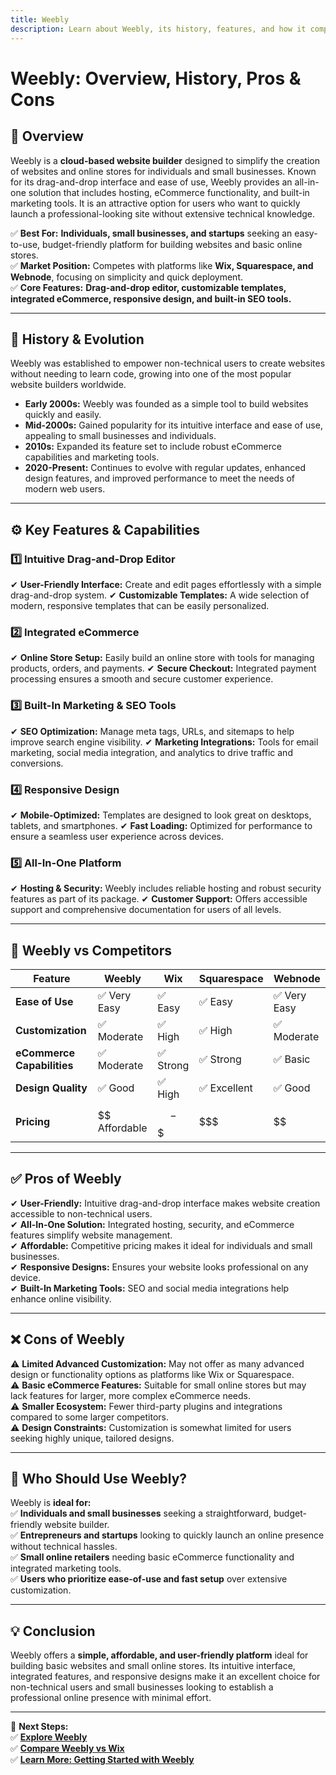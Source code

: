 ```yaml
---
title: Weebly
description: Learn about Weebly, its history, features, and how it compares to other website builders.
---
```


# **Weebly: Overview, History, Pros & Cons**

## **📌 Overview**  
Weebly is a **cloud-based website builder** designed to simplify the creation of websites and online stores for individuals and small businesses. Known for its drag-and-drop interface and ease of use, Weebly provides an all-in-one solution that includes hosting, eCommerce functionality, and built-in marketing tools. It is an attractive option for users who want to quickly launch a professional-looking site without extensive technical knowledge.

✅ **Best For:** **Individuals, small businesses, and startups** seeking an easy-to-use, budget-friendly platform for building websites and basic online stores.  
✅ **Market Position:** Competes with platforms like **Wix, Squarespace, and Webnode**, focusing on simplicity and quick deployment.  
✅ **Core Features:** **Drag-and-drop editor, customizable templates, integrated eCommerce, responsive design, and built-in SEO tools.**

---

## **📜 History & Evolution**  
Weebly was established to empower non-technical users to create websites without needing to learn code, growing into one of the most popular website builders worldwide.

- **Early 2000s:** Weebly was founded as a simple tool to build websites quickly and easily.
- **Mid-2000s:** Gained popularity for its intuitive interface and ease of use, appealing to small businesses and individuals.
- **2010s:** Expanded its feature set to include robust eCommerce capabilities and marketing tools.
- **2020-Present:** Continues to evolve with regular updates, enhanced design features, and improved performance to meet the needs of modern web users.

---

## **⚙️ Key Features & Capabilities**

### **1️⃣ Intuitive Drag-and-Drop Editor**
✔ **User-Friendly Interface:** Create and edit pages effortlessly with a simple drag-and-drop system.
✔ **Customizable Templates:** A wide selection of modern, responsive templates that can be easily personalized.

### **2️⃣ Integrated eCommerce**
✔ **Online Store Setup:** Easily build an online store with tools for managing products, orders, and payments.
✔ **Secure Checkout:** Integrated payment processing ensures a smooth and secure customer experience.

### **3️⃣ Built-In Marketing & SEO Tools**
✔ **SEO Optimization:** Manage meta tags, URLs, and sitemaps to help improve search engine visibility.
✔ **Marketing Integrations:** Tools for email marketing, social media integration, and analytics to drive traffic and conversions.

### **4️⃣ Responsive Design**
✔ **Mobile-Optimized:** Templates are designed to look great on desktops, tablets, and smartphones.
✔ **Fast Loading:** Optimized for performance to ensure a seamless user experience across devices.

### **5️⃣ All-In-One Platform**
✔ **Hosting & Security:** Weebly includes reliable hosting and robust security features as part of its package.
✔ **Customer Support:** Offers accessible support and comprehensive documentation for users of all levels.

---

## **🔄 Weebly vs Competitors**

| Feature                   | Weebly          | Wix             | Squarespace      | Webnode         |
|---------------------------|-----------------|-----------------|------------------|-----------------|
| **Ease of Use**           | ✅ Very Easy    | ✅ Easy         | ✅ Easy          | ✅ Very Easy    |
| **Customization**         | ✅ Moderate     | ✅ High         | ✅ High          | ✅ Moderate     |
| **eCommerce Capabilities**| ✅ Moderate     | ✅ Strong       | ✅ Strong        | ✅ Basic        |
| **Design Quality**        | ✅ Good         | ✅ High         | ✅ Excellent     | ✅ Good         |
| **Pricing**               | $$ Affordable   | $$-$$$         | $$$              | $$              |

---

## **✅ Pros of Weebly**
✔ **User-Friendly:** Intuitive drag-and-drop interface makes website creation accessible to non-technical users.  
✔ **All-In-One Solution:** Integrated hosting, security, and eCommerce features simplify website management.  
✔ **Affordable:** Competitive pricing makes it ideal for individuals and small businesses.  
✔ **Responsive Designs:** Ensures your website looks professional on any device.  
✔ **Built-In Marketing Tools:** SEO and social media integrations help enhance online visibility.

---

## **❌ Cons of Weebly**
⚠ **Limited Advanced Customization:** May not offer as many advanced design or functionality options as platforms like Wix or Squarespace.  
⚠ **Basic eCommerce Features:** Suitable for small online stores but may lack features for larger, more complex eCommerce needs.  
⚠ **Smaller Ecosystem:** Fewer third-party plugins and integrations compared to some larger competitors.  
⚠ **Design Constraints:** Customization is somewhat limited for users seeking highly unique, tailored designs.

---

## **🎯 Who Should Use Weebly?**
Weebly is **ideal for:**  
✅ **Individuals and small businesses** seeking a straightforward, budget-friendly website builder.  
✅ **Entrepreneurs and startups** looking to quickly launch an online presence without technical hassles.  
✅ **Small online retailers** needing basic eCommerce functionality and integrated marketing tools.  
✅ **Users who prioritize ease-of-use and fast setup** over extensive customization.

---

## **💡 Conclusion**
Weebly offers a **simple, affordable, and user-friendly platform** ideal for building basic websites and small online stores. Its intuitive interface, integrated features, and responsive designs make it an excellent choice for non-technical users and small businesses looking to establish a professional online presence with minimal effort.

---

🚀 **Next Steps:**  
✅ **[Explore Weebly](https://www.weebly.com/)**  
✅ **[Compare Weebly vs Wix](#)**  
✅ **[Learn More: Getting Started with Weebly](#)**
